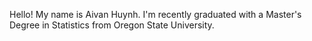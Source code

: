 Hello! My name is Aivan Huynh. I'm recently graduated with a Master's Degree in Statistics from Oregon State University. 
